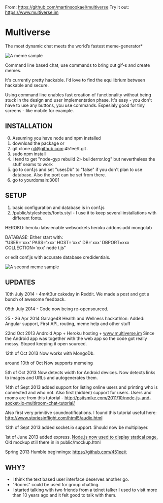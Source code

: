 From: https://github.com/martinsookael/multiverse
Try it out: https://www.multiverse.im

Multiverse
==========

The most dynamic chat meets the
world’s fastest meme-generator*

![A meme sample](https://raw.github.com/martinsookael/multiverse/master/public/www/images/memeSample1.png)

Command line based chat, use commands to bring out gif-s and create memes.

It's currently pretty hackable.
I'd love to find the equilibrium between hackable and secure.

Using command line enables fast creation of functionality without being stuck in the design and user implementation phase.
It's easy - you don't have to use any buttons, you use commands.
Espesialy good for tiny screens - like mobile for example.

INSTALLATION
-------------

0. Assuming you have node and npm installed
1. download the package
or
2. git clone git@github.com:451ee/t.git .
3. sudo npm install
4. I tend to get "node-gyp rebuild 2> builderror.log" but nevertheless the stuff seams to work
5. go to conf.js and set "usesDb" to "false" if you don't plan to use database. Also the port can be set from there.
5. go to yourdomain:3001


SETUP
-------------

1. basic configuration and database is in conf.js
2. /public/stylesheets/fonts.styl - I use it to keep several installations with different fonts.

HEROKU:
heroku labs:enable websockets
heroku addons:add mongolab  

DATABASE:
Either start with:  
"USER='xxx' PASS='xxx' HOST='xxx' DB='xxx' DBPORT=xxx COLLECTION='xxx' node t.js"  

or edit conf.js with accurate database credidentials.

![A second meme sample](https://raw.github.com/martinsookael/multiverse/master/public/www/images/memeSample2.png)


UPDATES
--------

10th July 2014 - 4m4t3ur cakeday in Reddit. We made a post and got a bunch of awesome feedback.

05th July 2014 - Code now being re-opensourced.

25 - 26 Apr 2014 Garage48 Health and Wellness hackathlon:
Added: Angular support, First API, routing, meme help and other stuff

22nd Oct 2013
Android App + Heroku hosting + www.multiverse.im
Since the Android app was together with the web app so the code got really messy.
Stoped keeping it open sourced.

12th of Oct 2013
Now works with MongoDb.

around 10th of Oct
Now supports memeing

5th of Oct 2013
Now detects width for Android devices.
Now detects links to images and URLs and autogenerates them.

14th of Sept 2013
added support for listing online users and printing who is connected and who not. Also first (hidden) support for users.
Users and rooms are from this tutorial - http://psitsmike.com/2011/10/node-js-and-socket-io-multiroom-chat-tutorial/

Also first very primitive soundnotifications. I found this tutorial useful here:
http://www.storiesinflight.com/html5/audio.html

13th of Sept 2013
added socket.io support. Should now be multiplayer.

1st of June 2013
added express.
<a href="http://jsx.ms/wp-content/uploads/2013/01/its-something.jpg">Node.js now used to display statical page.</a>
Old mockup still there in in public/mockup.html

Spring 2013
Humble beginnings:
https://github.com/451ee/t


WHY?
----
+ I think the text based user interface deserves another go.
+ "Rooms" could be used for group chatting.
+ I started talking with two friends from a telnet talker I used to visit more than 10 years ago and it felt good to talk with them.
